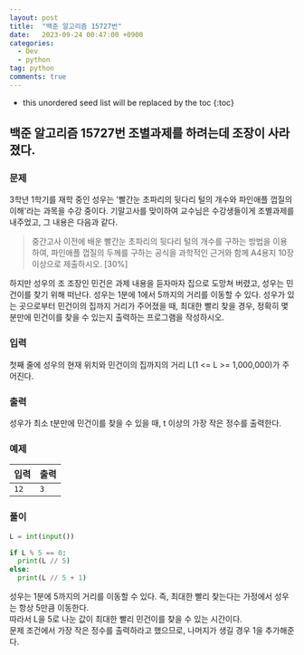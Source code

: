 ```yaml
---
layout: post
title:  "백준 알고리즘 15727번"
date:   2023-09-24 00:47:00 +0900
categories: 
  - Dev
  - python
tag: python
comments: true
---
```


* this unordered seed list will be replaced by the toc
{:toc}

## 백준 알고리즘 15727번 조별과제를 하려는데 조장이 사라졌다.

### 문제

3학년 1학기를 재학 중인 성우는 '빨간눈 초파리의 뒷다리 털의 개수와 파인애플 껍질의 이해'라는 과목을 수강 중이다. 기말고사를 맞이하여 교수님은 수강생들이게 조별과제를 내주었고, 그 내용은 다음과 같다.

> 중간고사 이전에 배운 빨간눈 초파리의 뒷다리 털의 개수를 구하는 방법을 이용하여, 파인애플 껍질의 두께를 구하는 공식을 과학적인 근거와 함께 A4용지 10장 이상으로 제출하시오. [30%]

하지만 성우의 조 조장인 민건은 과제 내용을 듣자마자 집으로 도망쳐 버렸고, 성우는 민건이를 찾기 위해 떠난다. 성우는 1분에 1에서 5까지의 거리를 이동할 수 있다. 성우가 있는 곳으로부터 민건이의 집까지 거리가 주어졌을 때, 최대한 빨리 찾을 경우, 정확히 몇 분만에 민건이를 찾을 수 있는지 출력하는 프로그램을 작성하시오.

### 입력

첫째 줄에 성우의 현재 위치와 민건이의 집까지의 거리 L(1 <= L >= 1,000,000)가 주어진다.

### 출력

성우가 최소 t분만에 민건이를 찾을 수 있을 때, t 이상의 가장 작은 정수를 출력한다.

### 예제

| 입력 | 출력 |
| --- | --- |
| `12` | `3` |

### 풀이

```py
L = int(input())

if L % 5 == 0:
  print(L // 5)
else:
  print(L // 5 + 1)
```

성우는 1분에 5까지의 거리를 이동할 수 있다. 즉, 최대한 빨리 찾는다는 가정에서 성우는 항상 5만큼 이동한다.  
따라서 L을 5로 나눈 값이 최대한 빨리 민건이를 찾을 수 있는 시간이다.  
문제 조건에서 가장 작은 정수를 출력하라고 했으므로, 나머지가 생길 경우 1을 추가해준다.